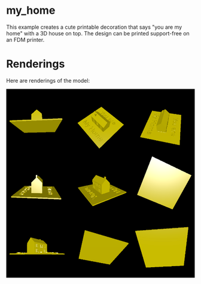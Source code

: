 # my_home

This example creates a cute printable decoration that says "you are my home" with a 3D house on top. The design can be printed support-free on an FDM printer.

# Renderings

Here are renderings of the model:

![Renderings of the model](rendering.png)
